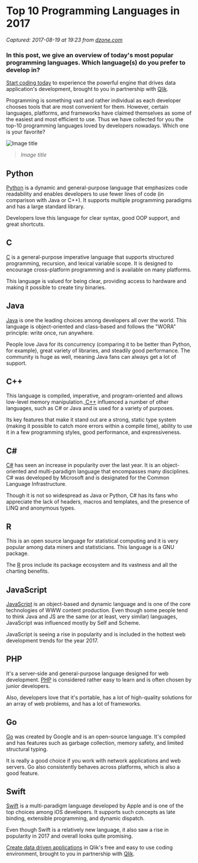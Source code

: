 # Top 10 Programming Languages in 2017

_Captured: 2017-08-19 at 19:23 from [dzone.com](https://dzone.com/articles/top-10-programming-languages-in-2017?edition=317403&utm_source=Daily%20Digest&utm_medium=email&utm_campaign=Daily%20Digest%202017-08-19)_

### In this post, we give an overview of today's most popular programming languages. Which language(s) do you prefer to develop in?

[Start coding today](https://dzone.com/go?i=155124&u=https%3A%2F%2Fgoo.gl%2FmNOkDt) to experience the powerful engine that drives data application's development, brought to you in partnership with [Qlik](https://dzone.com/go?i=155124&u=https%3A%2F%2Fgoo.gl%2FmNOkDt).

Programming is something vast and rather individual as each developer chooses tools that are most convenient for them. However, certain languages, platforms, and frameworks have claimed themselves as some of the easiest and most efficient to use. Thus we have collected for you the top-10 programming languages loved by developers nowadays. Which one is your favorite?

![Image title](https://dzone.com/storage/temp/6265557-programming-languages01-1.png)

> _Image title_

## Python

[Python](https://www.python.org/) is a dynamic and general-purpose language that emphasizes code readability and enables developers to use fewer lines of code (in comparison with Java or C++). It supports multiple programming paradigms and has a large standard library.

Developers love this language for clear syntax, good OOP support, and great shortcuts.

## C

[C](http://www.cprogramming.com/) is a general-purpose imperative language that supports structured programming, recursion, and lexical variable scope. It is designed to encourage cross-platform programming and is available on many platforms.

This language is valued for being clear, providing access to hardware and making it possible to create tiny binaries.

## Java

[Java](https://www.oracle.com/java/index.html) is one the leading choices among developers all over the world. This language is object-oriented and class-based and follows the "WORA" principle: write once, run anywhere.

People love Java for its concurrency (comparing it to be better than Python, for example), great variety of libraries, and steadily good performance. The community is huge as well, meaning Java fans can always get a lot of support.

## С++

This language is compiled, imperative, and program-oriented and allows low-level memory manipulation.[ C++](https://isocpp.org/) influenced a number of other languages, such as C# or Java and is used for a variety of purposes.

Its key features that make it stand out are a strong, static type system (making it possible to catch more errors within a compile time), ability to use it in a few programming styles, good performance, and expressiveness.

## C#

[C#](https://docs.microsoft.com/ru-ru/dotnet/csharp/language-reference/) has seen an increase in popularity over the last year. It is an object-oriented and multi-paradigm language that encompasses many disciplines. C# was developed by Microsoft and is designated for the Common Language Infrastructure.

Though it is not so widespread as Java or Python, C# has its fans who appreciate the lack of headers, macros and templates, and the presence of LINQ and anonymous types.

## R

This is an open source language for statistical computing and it is very popular among data miners and statisticians. This language is a GNU package.

The [R](https://www.r-project.org/) pros include its package ecosystem and its vastness and all the charting benefits.

## JavaScript

[JavaScript](https://developer.mozilla.org/en-US/docs/Web/JavaScript) is an object-based and dynamic language and is one of the core technologies of WWW content production. Even though some people tend to think Java and JS are the same (or at least, very similar) languages, JavaScript was influenced mostly by Self and Scheme.

JavaScript is seeing a rise in popularity and is included in the hottest web development trends for the year 2017.

## PHP

It's a server-side and general-purpose language designed for web development. [PHP](https://secure.php.net/) is considered rather easy to learn and is often chosen by junior developers.

Also, developers love that it's portable, has a lot of high-quality solutions for an array of web problems, and has a lot of frameworks.

## Go

[Go](https://golang.org/) was created by Google and is an open-source language. It's compiled and has features such as garbage collection, memory safety, and limited structural typing.

It is really a good choice if you work with network applications and web servers. Go also consistently behaves across platforms, which is also a good feature.

## Swift

[Swift](https://swift.org/) is a multi-paradigm language developed by Apple and is one of the top choices among iOS developers. It supports such concepts as late binding, extensible programming, and dynamic dispatch.

Even though Swift is a relatively new language, it also saw a rise in popularity in 2017 and overall looks quite promising.

[Create data driven applications](https://dzone.com/go?i=155123&u=https%3A%2F%2Fgoo.gl%2FWwzwij) in Qlik's free and easy to use coding environment, brought to you in partnership with [Qlik](https://dzone.com/go?i=155123&u=https%3A%2F%2Fgoo.gl%2FWwzwij).
